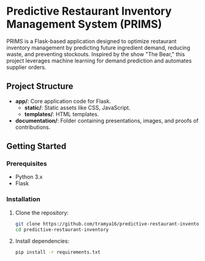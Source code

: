 # Predictive Restaurant Inventory Management System (PRIMS)

PRIMS is a Flask-based application designed to optimize restaurant inventory management by predicting future ingredient demand, reducing waste, and preventing stockouts. Inspired by the show "The Bear," this project leverages machine learning for demand prediction and automates supplier orders.

## Project Structure

- **app/**: Core application code for Flask.
  - **static/**: Static assets like CSS, JavaScript.
  - **templates/**: HTML templates.
- **documentation/**: Folder containing presentations, images, and proofs of contributions.
  
## Getting Started

### Prerequisites
- Python 3.x
- Flask

### Installation

1. Clone the repository:
   ```bash
   git clone https://github.com/tramya16/predictive-restaurant-inventory.git
   cd predictive-restaurant-inventory

2. Install dependencies:
   ```bash
   pip install -r requirements.txt
